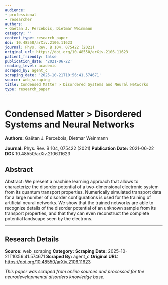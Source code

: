 ```yaml
---
audience:
- professional
- researcher
authors:
- Gaëtan J. Percebois, Dietmar Weinmann
category: ''
content_type: research_paper
doi: 10.48550/arXiv.2106.11623
journal: Phys. Rev. B 104, 075422 (2021)
original_url: https://doi.org/10.48550/arXiv.2106.11623
patient_friendly: false
publication_date: '2021-06-22'
reading_level: academic
scraped_by: agent_c
scraping_date: '2025-10-21T10:56:41.574671'
source: web_scraping
title: Condensed Matter > Disordered Systems and Neural Networks
type: research_paper
---
```

# Condensed Matter > Disordered Systems and Neural Networks

**Authors:** Gaëtan J. Percebois, Dietmar Weinmann

**Journal:** Phys. Rev. B 104, 075422 (2021)
**Publication Date:** 2021-06-22
**DOI:** 10.48550/arXiv.2106.11623

## Abstract

Abstract:
We present a machine learning approach that allows to characterize the disorder potential of a two-dimensional electronic system from its quantum transport properties. Numerically simulated transport data for a large number of disorder configurations is used for the training of artificial neural networks. We show that the trained networks are able to recognize details of the disorder potential of an unknown sample from its transport properties, and that they can even reconstruct the complete potential landscape seen by the electrons.

---

## Research Details

**Source:** web_scraping
**Category:** 
**Scraping Date:** 2025-10-21T10:56:41.574671
**Scraped By:** agent_c
**Original URL:** https://doi.org/10.48550/arXiv.2106.11623

*This paper was scraped from online sources and processed for the neurodevelopmental disorders knowledge base.*
